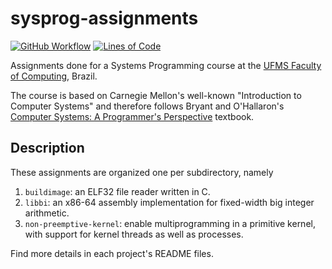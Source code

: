 # sysprog-assignments

[![GitHub Workflow][gh-build-badge]][gh-actions]
[![Lines of Code](https://tokei.rs/b1/github/guilhermgonzaga/sysprog-assignments?category=code)][repo-url]

[repo-url]:       https://github.com/guilhermgonzaga/sysprog-assignments/
[gh-actions]:     https://github.com/guilhermgonzaga/sysprog-assignments/actions
[gh-build-badge]: https://github.com/guilhermgonzaga/sysprog-assignments/workflows/Build/badge.svg


Assignments done for a Systems Programming course at the [UFMS Faculty of Computing](https://facom.ufms.br), Brazil.

The course is based on Carnegie Mellon's well-known "Introduction to Computer Systems" and therefore follows Bryant and O'Hallaron's [Computer Systems: A Programmer's Perspective](http://csapp.cs.cmu.edu) textbook.


## Description

These assignments are organized one per subdirectory, namely

1. `buildimage`: an ELF32 file reader written in C.
1. `libbi`: an x86-64 assembly implementation for fixed-width big integer arithmetic.
1. `non-preemptive-kernel`: enable multiprogramming in a primitive kernel, with support for kernel threads as well as processes.

Find more details in each project's README files.
